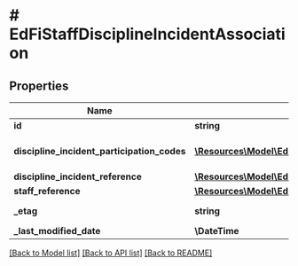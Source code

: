 # # EdFiStaffDisciplineIncidentAssociation

## Properties

Name | Type | Description | Notes
------------ | ------------- | ------------- | -------------
**id** | **string** |  | [optional]
**discipline_incident_participation_codes** | [**\Resources\Model\EdFiStaffDisciplineIncidentAssociationDisciplineIncidentParticipationCode[]**](EdFiStaffDisciplineIncidentAssociationDisciplineIncidentParticipationCode.md) | An unordered collection of staffDisciplineIncidentAssociationDisciplineIncidentParticipationCodes. The role or type of participation of a student in a discipline incident. |
**discipline_incident_reference** | [**\Resources\Model\EdFiDisciplineIncidentReference**](EdFiDisciplineIncidentReference.md) |  |
**staff_reference** | [**\Resources\Model\EdFiStaffReference**](EdFiStaffReference.md) |  |
**_etag** | **string** | A unique system-generated value that identifies the version of the resource. | [optional]
**_last_modified_date** | **\DateTime** | The date and time the resource was last modified. | [optional]

[[Back to Model list]](../../README.md#models) [[Back to API list]](../../README.md#endpoints) [[Back to README]](../../README.md)
